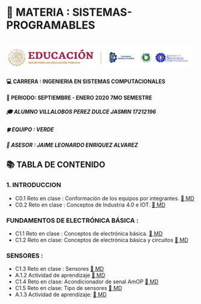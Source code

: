 # :blue_book: MATERIA : SISTEMAS-PROGRAMABLES 
#  ![LOGO](https://github.com/Villalobos39/SISTEMAS-PROGRAMABLES/blob/SISTEMAS-PROGRAMABLES/IMG/Logo.PNG)
#### :computer: CARRERA : INGENIERIA EN SISTEMAS COMPUTACIONALES 
#### :date: PERIODO: SEPTIEMBRE - ENERO 2020 7MO SEMESTRE
##### :mortar_board: ALUMNO VILLALOBOS PEREZ DULCE JASMIN 17212196 
##### :four_leaf_clover: EQUIPO : VERDE 
##### :briefcase: ASESOR : JAIME LEONARDO ENRIQUEZ ALVAREZ 
## :books: TABLA DE CONTENIDO 
### 1. INTRODUCCION 
- C0.1 Reto en clase : Conformación de los equipos por integrantes. [ :open_file_folder: MD](https://github.com/Villalobos39/SISTEMAS-PROGRAMABLES/blob/SISTEMAS-PROGRAMABLES/MD/C0.1_DulceJasminVillalobosPerez_Verde.md) 
- C0.2 Reto en clase : Conceptos de Industria 4.0 e IOT. [:open_file_folder: MD](https://github.com/Villalobos39/SISTEMAS-PROGRAMABLES/blob/SISTEMAS-PROGRAMABLES/MD/C0.2_DulceJasminVillalobosPerez_Verde.md)
### FUNDAMENTOS DE ELECTRÓNICA BÁSICA : 
- C1.1 Reto en clase : Conceptos de electrónica básica. [:open_file_folder: MD](https://github.com/Villalobos39/SISTEMAS-PROGRAMABLES/blob/SISTEMAS-PROGRAMABLES/MD/C1.1_DulceJasminVillalobosPerez_Verde.md)
- C1.2 Reto en clase: Conceptos de electrónica básica y circuitos   [:open_file_folder: MD](https://github.com/Villalobos39/SISTEMAS-PROGRAMABLES/blob/SISTEMAS-PROGRAMABLES/MD/C1.2_DulceJasminVillalobosPerez_Verde_.md)

### SENSORES : 
- C1.3 Reto en clase : Sensores [:open_file_folder: MD](https://github.com/Villalobos39/SISTEMAS-PROGRAMABLES/blob/SISTEMAS-PROGRAMABLES/MD/C1.3_DulceJasminVillalobosPerez_Verde.md)
- A.1.2 Actividad de aprendizaje [:open_file_folder: MD](https://github.com/Villalobos39/SISTEMAS-PROGRAMABLES/blob/SISTEMAS-PROGRAMABLES/MD/A1.2_Dulce_Jasmin_Villalobos_Perez_Verde.md)
- C1.4 Reto en clase: Acondicionador de senal AmOP [:open_file_folder: MD](https://github.com/Villalobos39/SISTEMAS-PROGRAMABLES/blob/SISTEMAS-PROGRAMABLES/MD/C1.4_DulceJasminVillalobosPerez_Verde.md)
- C1.5 Reto en clase: Tipo de sensores [:open_file_folder: MD](https://github.com/Villalobos39/SISTEMAS-PROGRAMABLES/blob/SISTEMAS-PROGRAMABLES/MD/C1.5_DulceJasminVillalobosPerez_Verde.md)
- A.1.3 Actividad de aprendizaje: [:open_file_folder: MD](https://github.com/Villalobos39/SISTEMAS-PROGRAMABLES/blob/SISTEMAS-PROGRAMABLES/MD/A1.3_DulceJasminVillalobosPerez_Verde.md)


